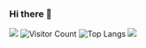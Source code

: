 ### Hi there 👋

<!--
**Lucas-Xi/Lucas-Xi** is a ✨ _special_ ✨ repository because its `README.md` (this file) appears on your GitHub profile.

Here are some ideas to get you started:

- 🔭 I’m currently working on ...
- 🌱 I’m currently learning ...
- 👯 I’m looking to collaborate on ...
- 🤔 I’m looking for help with ...
- 💬 Ask me about ...
- 📫 How to reach me: ...
- 😄 Pronouns: ...
- ⚡ Fun fact: ...
-->
![](https://github-readme-stats.vercel.app/api?username=Lucas-Xi&show_icons=true&theme=transparent)
![Visitor Count](https://profile-counter.glitch.me/Lucas-Xi/count.svg)
![Top Langs](https://github-readme-stats.vercel.app/api/top-langs/?username=Lucas-Xi&layout=compact&theme=tokyonight)
![](https://github-readme-activity-graph.cyclic.app/graph?username=Lucas-Xi&theme=dracula)
